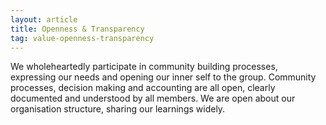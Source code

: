 ```yaml
---
layout: article
title: Openness & Transparency
tag: value-openness-transparency
---
```

We wholeheartedly participate in community building processes, expressing our needs and opening our inner self to the group. Community processes, decision making and accounting are all open, clearly documented and understood by all members. We are open about our organisation structure, sharing our learnings widely.
